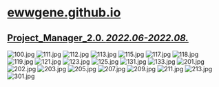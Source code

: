 
# [ewwgene.github.io](https://ewwgene.github.io/)
## [Project_Manager_2.0. _2022.06-2022.08._](https://ewwgene.github.io/Project_Manager_2.0)
<a id="100"></a> ![100.jpg](https://ewwgene.github.io/Project_Manager_2.0/100.jpg)
<a id="111"></a> ![111.jpg](https://ewwgene.github.io/Project_Manager_2.0/111.jpg)
<a id="112"></a> ![112.jpg](https://ewwgene.github.io/Project_Manager_2.0/112.jpg)
<a id="113"></a> ![113.jpg](https://ewwgene.github.io/Project_Manager_2.0/113.jpg)
<a id="115"></a> ![115.jpg](https://ewwgene.github.io/Project_Manager_2.0/115.jpg)
<a id="117"></a> ![117.jpg](https://ewwgene.github.io/Project_Manager_2.0/117.jpg)
<a id="118"></a> ![118.jpg](https://ewwgene.github.io/Project_Manager_2.0/118.jpg)
<a id="119"></a> ![119.jpg](https://ewwgene.github.io/Project_Manager_2.0/119.jpg)
<a id="121"></a> ![121.jpg](https://ewwgene.github.io/Project_Manager_2.0/121.jpg)
<a id="123"></a> ![123.jpg](https://ewwgene.github.io/Project_Manager_2.0/123.jpg)
<a id="125"></a> ![125.jpg](https://ewwgene.github.io/Project_Manager_2.0/125.jpg)
<a id="131"></a> ![131.jpg](https://ewwgene.github.io/Project_Manager_2.0/131.jpg)
<a id="133"></a> ![133.jpg](https://ewwgene.github.io/Project_Manager_2.0/133.jpg)
<a id="201m"></a> ![201.jpg](https://ewwgene.github.io/Project_Manager_2.0/Making/201.jpg)
<a id="202m"></a> ![202.jpg](https://ewwgene.github.io/Project_Manager_2.0/Making/202.jpg)
<a id="203m"></a> ![203.jpg](https://ewwgene.github.io/Project_Manager_2.0/Making/203.jpg)
<a id="205m"></a> ![205.jpg](https://ewwgene.github.io/Project_Manager_2.0/Making/205.jpg)
<a id="207m"></a> ![207.jpg](https://ewwgene.github.io/Project_Manager_2.0/Making/207.jpg)
<a id="209m"></a> ![209.jpg](https://ewwgene.github.io/Project_Manager_2.0/Making/209.jpg)
<a id="211m"></a> ![211.jpg](https://ewwgene.github.io/Project_Manager_2.0/Making/211.jpg)
<a id="213m"></a> ![213.jpg](https://ewwgene.github.io/Project_Manager_2.0/Making/213.jpg)
<a id="301"></a> ![301.jpg](https://ewwgene.github.io/Project_Manager_2.0/301.jpg)

